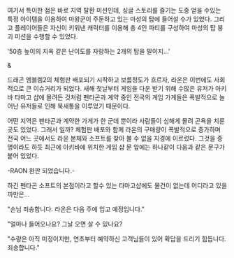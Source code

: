 여기서 특이한 점은 바로 지역 탈환 미션인데, 싱글 스토리를 즐기는 도중 얻을 수있는 특정 아이템을 이용하여 마왕군이 주둔하고 있는 마성의 탑에 들어설 수가 있었다. 그리고 플레이어들은 자신이 키워낸 캐릭터를 이용해 총 4인 파티를 구성하여 마성의 탑 붕괴 미션을 수행할 수 있었다.

'50층 높이의 지옥 같은 난이도를 자랑하는 2개의 탑을 말이지...'

&

드래곤 엠블렘2의 체험판 배포되기 시작하고 보름정도가 흐르자, 라온은 이번에도 사회적으로 큰 이슈거리가 되었다. 새해 첫날부터 게임을 다운 받기 위해 수많은 유저가 아키바 타마고 샵에 몰려든 것처럼 펜타곤과 계약 중인 전국의 게임 가게들은 폭발적으로 늘어난 유저들로 인해 북새통을 이루었기 때문이다.

어떤 지역은 펜타곤과 계약한 가게가 한 군데 뿐이라 사람들이 심해게 몰려 곤욕을 치룬 곳도 있었다. 그래서 일까? 체험판 배포와 함께 라온의 구매량이 폭발적으로 증가하며 전국 어느 곳에서도 라온 본체와 소프트를 찾아 볼 수 없을 지경에 이르렀다.
그것을 증명이라도 하듯 최근에 아키바에 위치한 게임 샵 문 앞에는 하나같이 다음과 같은 문구가 붙어 있었다.

-RAON 완판 되었습니다.-

하긴 펜타곤 소프트의 본점이라고 할수 있는 타마고샵에도 물건이 없는데 어디라고 있을까만은...

"손님 죄송합니다. 라온은 다음 주에 입고 예정입니다."

"얼마나 들어오나요? 그날 오면 살 수 있나요?

"수량은 아직 미정이지만, 연초부터 예약하신 고객님들이 있어 확답을 드리기 힘듭니다. 죄송합니다."